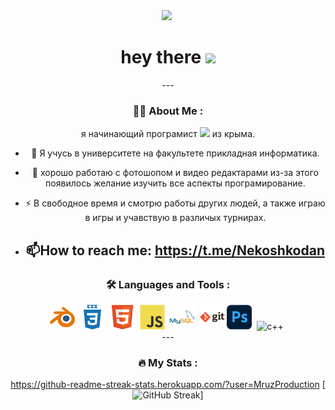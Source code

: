 <div id="header" align="center">
  <img src=https://i.pinimg.com/originals/54/b5/b5/54b5b572a814ce721e1b01adabed5c84.gif
</div>
<img src="https://komarev.com/ghpvc/?username=your-github-username&style=flat-square&color=blue" alt=""/>
<h1>
  hey there
  <img src="https://media.giphy.com/media/hvRJCLFzcasrR4ia7z/giphy.gif" width="30px"/>
</h1>
---

### :woman_technologist: About Me :
я начинающий програмист <img src="https://media.giphy.com/media/WUlplcMpOCEmTGBtBW/giphy.gif" width="30"> из крыма.
- :telescope: Я учусь в университете на факультете прикладная информатика.

- :seedling: хорошо работаю с фотошопом и видео редактарами из-за этого появилось желание изучить все аспекты програмирование.

- :zap: В свободное время и смотрю работы других людей, а также играю в игры и учавствую в различых турнирах.

- :mailbox:How to reach me: https://t.me/Nekoshkodan
  ---

### :hammer_and_wrench: Languages and Tools :

  <div>
  <img src=https://raw.githubusercontent.com/devicons/devicon/ca28c779441053191ff11710fe24a9e6c23690d6/icons/blender/blender-original.svg title="blender" alt="blender" width="40" height="40"/>&nbsp;
  <img src="https://github.com/devicons/devicon/blob/master/icons/css3/css3-plain-wordmark.svg"  title="CSS3" alt="CSS" width="40" height="40"/>&nbsp;
  <img src="https://github.com/devicons/devicon/blob/master/icons/html5/html5-original.svg" title="HTML5" alt="HTML" width="40" height="40"/>&nbsp;
  <img src="https://github.com/devicons/devicon/blob/master/icons/javascript/javascript-original.svg" title="JavaScript" alt="JavaScript" width="40" height="40"/>&nbsp;
  <img src="https://github.com/devicons/devicon/blob/master/icons/mysql/mysql-original-wordmark.svg" title="MySQL"  alt="MySQL" width="40" height="40"/>&nbsp;
  <img src="https://github.com/devicons/devicon/blob/master/icons/git/git-original-wordmark.svg" title="Git" **alt="Git" width="40" height="40"/>
  <img src= https://raw.githubusercontent.com/devicons/devicon/ca28c779441053191ff11710fe24a9e6c23690d6/icons/photoshop/photoshop-original.svg title="photoshop" alt="photoshop" width="40" height="40"/>&nbsp;
  <img src=  https://repository-images.githubusercontent.com/327470624/2d865200-6bf1-11eb-9d0e-2a488615d6ec title="c++" alt="c++" width="40" height="40"/>&nbsp;
 
</div>
---

### :fire: My Stats :
https://github-readme-streak-stats.herokuapp.com/?user=MruzProduction
[![GitHub Streak](https://github-readme-streak-stats.herokuapp.com?user=MruzProduction_322&theme=neon&locale=ru)]
